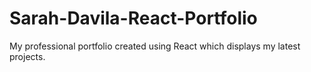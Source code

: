 # Sarah-Davila-React-Portfolio
My professional portfolio created using React which displays my latest projects.
